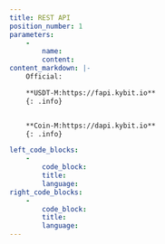 ```yaml
---
title: REST API
position_number: 1
parameters:
    -
        name:
        content:
content_markdown: |-
    Official:

    **USDT-M:https://fapi.kybit.io**
    {: .info}


    **Coin-M:https://dapi.kybit.io**
    {: .info}

left_code_blocks:
    -
        code_block:
        title:
        language:
right_code_blocks:
    -
        code_block:
        title:
        language:
---
```

